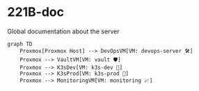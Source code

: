 # 221B-doc
Global documentation about the server

```mermaid
graph TD
    Proxmox[Proxmox Host] --> DevOpsVM[VM: devops-server 🛠️]
    Proxmox --> VaultVM[VM: vault 🛡️]
    Proxmox --> K3sDev[VM: k3s-dev 🚀]
    Proxmox --> K3sProd[VM: k3s-prod 🚀]
    Proxmox --> MonitoringVM[VM: monitoring 📈]
```
